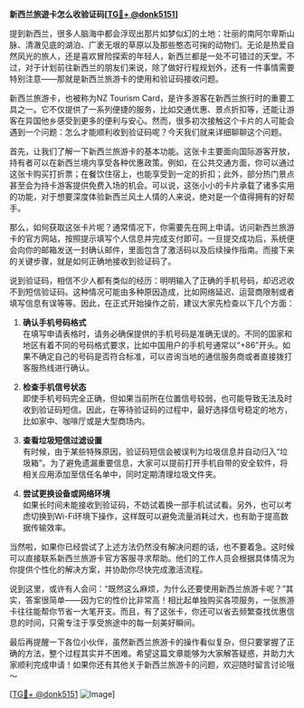 **新西兰旅遊卡怎么收验证码[[TG💪+ @donk5151](https://t.me/s/donk5151)]**

提到新西兰，很多人脑海中都会浮现出那片如梦似幻的土地：壮丽的南阿尔卑斯山脉、清澈见底的湖泊、广袤无垠的草原以及那些憨态可掬的动物们。无论是热爱自然风光的旅人，还是喜欢冒险探索的年轻人，新西兰都是一处不可错过的天堂。不过，对于计划前往新西兰的朋友们来说，除了做好行程规划外，还有一件事情需要特别注意——那就是新西兰旅游卡的使用和验证码接收问题。

新西兰旅游卡，也被称为NZ Tourism Card，是许多游客在新西兰旅行时的重要工具之一。它不仅提供了一系列便捷的服务，比如交通优惠、景点折扣等，还能让游客在异国他乡感受到更多的便利与安心。然而，很多初次接触这个卡片的人可能会遇到一个问题：怎么才能顺利收到验证码呢？今天我们就来详细聊聊这个问题。

首先，让我们了解一下新西兰旅游卡的基本功能。这张卡主要面向国际游客开放，持有者可以在新西兰境内享受各种优惠政策。例如，在公共交通方面，你可以通过这张卡购买打折票；在餐饮住宿上，也能享受到一定的折扣；此外，部分热门景点甚至会为持卡游客提供免费入场的机会。可以说，这张小小的卡片承载了诸多实用的功能，对于想要深度体验新西兰风土人情的人来说，绝对是一个值得拥有的好帮手。

那么，如何获取这张卡片呢？通常情况下，你需要先在网上申请。访问新西兰旅游卡的官方网站，按照提示填写个人信息并完成支付即可。一旦提交成功后，系统便会向你的邮箱发送一封确认邮件，里面包含了激活码以及后续操作指南。而接下来的关键步骤，就是如何正确地接收到验证码了。

说到验证码，相信不少人都有类似的经历：明明输入了正确的手机号码，却迟迟收不到短信验证码。这种情况可能由多种原因造成，比如网络延迟、运营商限制或者填写信息有误等等。因此，在正式开始操作之前，建议大家先检查以下几个方面：

1. **确认手机号码格式**  
   在填写申请表格时，请务必确保提供的手机号码是准确无误的。不同的国家和地区有着不同的号码格式要求，比如中国用户的手机号通常以“+86”开头。如果不确定自己的号码是否符合标准，可以咨询当地的通信服务商或者直接拨打客服热线进行确认。

2. **检查手机信号状态**  
   即使手机号码完全正确，但如果当前所在位置信号较弱，也可能导致无法及时收到验证码短信。因此，在等待验证码的过程中，最好选择信号稳定的地方，比如家中、咖啡厅或是大型商场内。

3. **查看垃圾短信过滤设置**  
   有时候，由于某些特殊原因，验证码短信会被误判为垃圾信息并自动归入“垃圾箱”。为了避免遗漏重要信息，大家可以提前打开手机自带的安全软件，将相关应用添加至信任名单中，同时定期清理垃圾文件夹。

4. **尝试更换设备或网络环境**  
   如果长时间未能接收到验证码，不妨试着换一部手机试试看。另外，也可以考虑切换到Wi-Fi环境下操作，这样既可以避免流量消耗过大，也有助于提高数据传输效率。

当然啦，如果你已经尝试了上述方法仍然没有解决问题的话，也不要着急。这时候可以直接联系新西兰旅游卡官方客服寻求帮助。他们的工作人员会根据具体情况为你提供个性化的解决方案，并协助你尽快完成激活流程。

说到这里，或许有人会问：“既然这么麻烦，为什么还要使用新西兰旅游卡呢？”其实，答案很简单——因为它的性价比非常高！相比起单独购买各项服务，一张旅游卡往往能帮你节省一大笔开支。而且，有了这张卡，你还可以省去频繁查找优惠信息的时间，只需专注于享受旅途中的每一刻美好瞬间。

最后再提醒一下各位小伙伴，虽然新西兰旅游卡的操作看似复杂，但只要掌握了正确的方法，整个过程其实并不困难。希望这篇文章能够为大家解答疑惑，并助力大家顺利完成申请！如果你还有其他关于新西兰旅游卡的问题，欢迎随时留言讨论哦～

[[TG💪+ @donk5151](https://t.me/s/donk5151) ![Image](https://i.postimg.cc/rwNCRYN7/Snipaste-2025-04-30-17-27-05.png)]